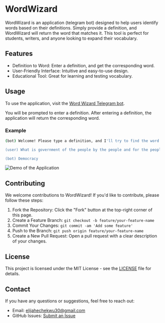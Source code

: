 # WordWizard

WordWizard is an application (telegram bot) designed to help users identify words based on their definitions. Simply provide a definition, and WordWizard will return the word that matches it. This tool is perfect for students, writers, and anyone looking to expand their vocabulary.

## Features

- Definition to Word: Enter a definition, and get the corresponding word.
- User-Friendly Interface: Intuitive and easy-to-use design.
- Educational Tool: Great for learning and testing vocabulary.

## Usage

To use the application, visit the [Word Wizard Telegram bot](https://t.me/word_wizard_en_bot).


You will be prompted to enter a definition. After entering a definition, the application will return the corresponding word.

### Example

```bash
(bot) Welcome! Please type a definition, and I'll try to find the word that matches it.

(user) What is government of the people by the people and for the people ?

(bot) Democracy
```
![Demo of the Application](./assets/demo.gif)

## Contributing

We welcome contributions to WordWizard! If you'd like to contribute, please follow these steps:

1. Fork the Repository: Click the "Fork" button at the top-right corner of this page.
2. Create a Feature Branch: `git checkout -b feature/your-feature-name`
3. Commit Your Changes: `git commit -am 'Add some feature'`
4. Push to the Branch: `git push origin feature/your-feature-name`
5. Create a New Pull Request: Open a pull request with a clear description of your changes.

## License

This project is licensed under the MIT License - see the [LICENSE](LICENSE) file for details.

## Contact

If you have any questions or suggestions, feel free to reach out:

- Email: elijahechekwu30@gmail.com
- GitHub Issues: [Submit an Issue](https://github.com/Elijah57/word-wizard-bot/issues)

